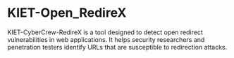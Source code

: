 # KIET-Open_RedireX
KIET-CyberCrew-RedireX is a tool designed to detect open redirect vulnerabilities in web applications. It helps security researchers and penetration testers identify URLs that are susceptible to redirection attacks. 
